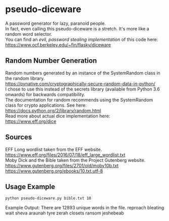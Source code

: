 # pseudo-diceware
A password generator for lazy, paranoid people.  
In fact, even calling this pseudo-diceware is a stretch. It's more like a random word selector.   
You can find an *evil, password stealing implementation* of this code here: 
https://www.ocf.berkeley.edu/~fin/flasky/diceware

## Random Number Generation
Random numbers generated by an instance of the SystemRandom class in the random library.   
https://pynative.com/cryptographically-secure-random-data-in-python/  
I chose to use this instead of the secrets library (available from Python 3.6 onwards) for backwards compatibility.  
The documentation for random recommends using the SystemRandom class for crypto applications. See here:  
https://docs.python.org/2/library/random.html  
Read more about actual dice implementation here:  
https://www.eff.org/dice  

## Sources
EFF Long wordlist taken from the EFF website.  
https://www.eff.org/files/2016/07/18/eff_large_wordlist.txt  
Moby Dick and the Bible taken from the Project Gutenberg website.  
https://www.gutenberg.org/files/2701/old/moby10b.txt  
https://www.gutenberg.org/ebooks/10.txt.utf-8  

## Usage Example
```
python pseudo-diceware.py bible.txt 10 
```

Example Output:
There are 12893 unique words in the file.
reproach bleating wait sheva araunah tyre zerah closets ransom jeshebeab
